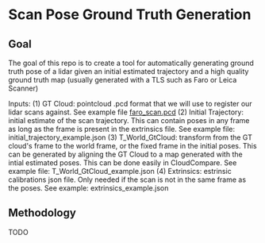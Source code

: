 # Scan Pose Ground Truth Generation

## Goal 

The goal of this repo is to create a tool for automatically generating ground truth pose of a lidar given an initial estimated trajectory and a high quality ground truth map (usually generated with a TLS such as Faro or Leica Scanner)

Inputs:
(1) GT Cloud: pointcloud .pcd format that we will use to register our lidar scans against. See example file [faro_scan.pcd](https://drive.google.com/drive/folders/1bAhRpu_As0sGS_tI8mjO6d2NTeJn8nDz?usp=share_link)
(2) Initial Trajectory: initial estimate of the scan trajectory. This can contain poses in any frame as long as the frame is present in the extrinsics file. See example file: initial_trajectory_example.json
(3) T_World_GtCloud: transform from the GT cloud's frame to the world frame, or the fixed frame in the initial poses. This can be generated by aligning the GT Cloud to a map generated with the intial estimated poses. This can be done easily in CloudCompare. See example file: T_World_GtCloud_example.json
(4) Extrinsics: estrinsic calibrations json file. Only needed if the scan is not in the same frame as the poses. See example: extrinsics_example.json

## Methodology

TODO
